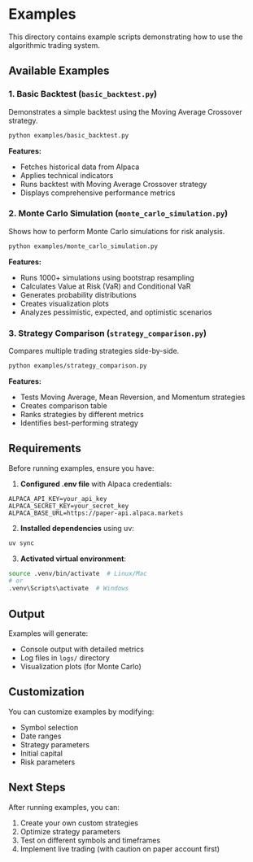# Examples

This directory contains example scripts demonstrating how to use the algorithmic trading system.

## Available Examples

### 1. Basic Backtest (`basic_backtest.py`)

Demonstrates a simple backtest using the Moving Average Crossover strategy.

```bash
python examples/basic_backtest.py
```

**Features:**
- Fetches historical data from Alpaca
- Applies technical indicators
- Runs backtest with Moving Average Crossover strategy
- Displays comprehensive performance metrics

### 2. Monte Carlo Simulation (`monte_carlo_simulation.py`)

Shows how to perform Monte Carlo simulations for risk analysis.

```bash
python examples/monte_carlo_simulation.py
```

**Features:**
- Runs 1000+ simulations using bootstrap resampling
- Calculates Value at Risk (VaR) and Conditional VaR
- Generates probability distributions
- Creates visualization plots
- Analyzes pessimistic, expected, and optimistic scenarios

### 3. Strategy Comparison (`strategy_comparison.py`)

Compares multiple trading strategies side-by-side.

```bash
python examples/strategy_comparison.py
```

**Features:**
- Tests Moving Average, Mean Reversion, and Momentum strategies
- Creates comparison table
- Ranks strategies by different metrics
- Identifies best-performing strategy

## Requirements

Before running examples, ensure you have:

1. **Configured .env file** with Alpaca credentials:
```
ALPACA_API_KEY=your_api_key
ALPACA_SECRET_KEY=your_secret_key
ALPACA_BASE_URL=https://paper-api.alpaca.markets
```

2. **Installed dependencies** using uv:
```bash
uv sync
```

3. **Activated virtual environment**:
```bash
source .venv/bin/activate  # Linux/Mac
# or
.venv\Scripts\activate  # Windows
```

## Output

Examples will generate:
- Console output with detailed metrics
- Log files in `logs/` directory
- Visualization plots (for Monte Carlo)

## Customization

You can customize examples by modifying:
- Symbol selection
- Date ranges
- Strategy parameters
- Initial capital
- Risk parameters

## Next Steps

After running examples, you can:
1. Create your own custom strategies
2. Optimize strategy parameters
3. Test on different symbols and timeframes
4. Implement live trading (with caution on paper account first)
